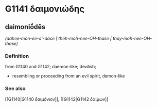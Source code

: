 # G1141 δαιμονιώδης

## daimoniṓdēs

_(dahee-mon-ee-o'-dace | theh-moh-nee-OH-thase | thay-moh-nee-OH-thase)_

### Definition

from G1140 and G1142; daemon-like; devilish; 

- resembling or proceeding from an evil spirit, demon-like

### See also

[[G1140|G1140 δαιμόνιον]], [[G1142|G1142 δαίμων]]
